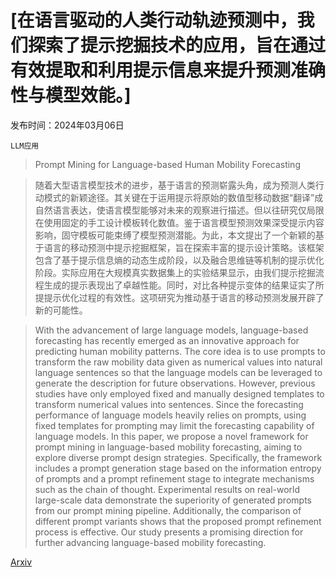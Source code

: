 # [在语言驱动的人类行动轨迹预测中，我们探索了提示挖掘技术的应用，旨在通过有效提取和利用提示信息来提升预测准确性与模型效能。]

发布时间：2024年03月06日

`LLM应用`

> Prompt Mining for Language-based Human Mobility Forecasting

> 随着大型语言模型技术的进步，基于语言的预测崭露头角，成为预测人类行动模式的新颖途径。其关键在于运用提示将原始的数值型移动数据“翻译”成自然语言表达，使语言模型能够对未来的观察进行描述。但以往研究仅局限在使用固定的手工设计模板转化数值。鉴于语言模型预测效果深受提示内容影响，固守模板可能束缚了模型预测潜能。为此，本文提出了一个新颖的基于语言的移动预测中提示挖掘框架，旨在探索丰富的提示设计策略。该框架包含了基于提示信息熵的动态生成阶段，以及融合思维链等机制的提示优化阶段。实际应用在大规模真实数据集上的实验结果显示，由我们提示挖掘流程生成的提示表现出了卓越性能。同时，对比各种提示变体的结果证实了所提提示优化过程的有效性。这项研究为推动基于语言的移动预测发展开辟了新的可能性。

> With the advancement of large language models, language-based forecasting has recently emerged as an innovative approach for predicting human mobility patterns. The core idea is to use prompts to transform the raw mobility data given as numerical values into natural language sentences so that the language models can be leveraged to generate the description for future observations. However, previous studies have only employed fixed and manually designed templates to transform numerical values into sentences. Since the forecasting performance of language models heavily relies on prompts, using fixed templates for prompting may limit the forecasting capability of language models. In this paper, we propose a novel framework for prompt mining in language-based mobility forecasting, aiming to explore diverse prompt design strategies. Specifically, the framework includes a prompt generation stage based on the information entropy of prompts and a prompt refinement stage to integrate mechanisms such as the chain of thought. Experimental results on real-world large-scale data demonstrate the superiority of generated prompts from our prompt mining pipeline. Additionally, the comparison of different prompt variants shows that the proposed prompt refinement process is effective. Our study presents a promising direction for further advancing language-based mobility forecasting.

[Arxiv](https://arxiv.org/abs/2403.03544)